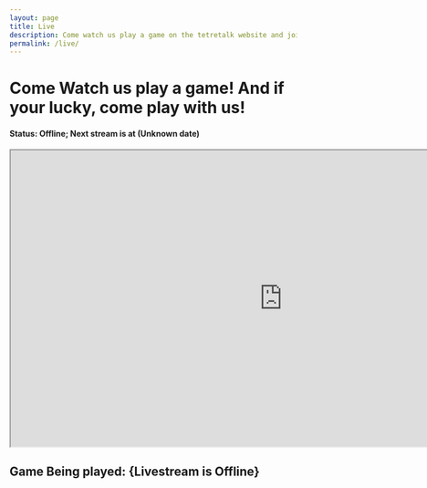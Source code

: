 ```yaml
---
layout: page
title: Live
description: Come watch us play a game on the tetretalk website and join us in the game to be in the stream!
permalink: /live/
---
```



# Come Watch us play a game! And if your lucky, come play with us!


#### Status: Offline; Next stream is at (Unknown date)

<iframe id="ytplayer" type="text/html" width="952" height="520" src="https://www.youtube.com/embed/DKQCdz0CGsA?modestbranding=1&amp;autohide=1&amp;showinfo=0&amp;controls=0&amp;rel=0&amp;enablejsapi=1&amp;autoplay=1&amp;fs=1&amp;iv_load_policy=3"> </iframe>

## Game Being played: {Livestream is Offline}



